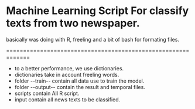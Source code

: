 
Machine Learning Script For classify texts from two newspaper.
=============================================================

basically was doing with R, freeling and a bit of bash for formating files.

=============================================================

* to a better performance, we use dictionaries.
* dictionaries take in account freeling words.
* folder --train-- contain all data use to train the model. 
* folder --output-- contain the result and temporal files.
* scripts contain All R script.
* input contain all news texts to be classified. 
